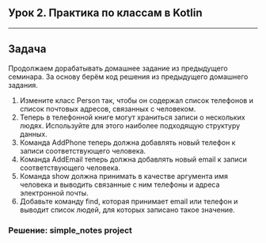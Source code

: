 ## Урок 2. Практика по классам в Kotlin

---
## Задача
Продолжаем дорабатывать домашнее задание из предыдущего семинара. За основу берём код решения из предыдущего домашнего задания.

1. Измените класс Person так, чтобы он содержал список телефонов и список почтовых адресов, связанных с человеком.
2. Теперь в телефонной книге могут храниться записи о нескольких людях. Используйте для этого наиболее подходящую структуру данных.
3. Команда AddPhone теперь должна добавлять новый телефон к записи соответствующего человека.
4. Команда AddEmail теперь должна добавлять новый email к записи соответствующего человека.
5. Команда show должна принимать в качестве аргумента имя человека и выводить связанные с ним телефоны и адреса электронной почты.
6. Добавьте команду find, которая принимает email или телефон и выводит список людей, для которых записано такое значение.

### Решение: simple_notes project
